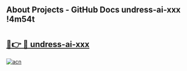 ## About Projects - GitHub Docs undress-ai-xxx !4m54t

# <h2><a href="https://andorid.site?title=undress-ai-xxx&ref=19M">🔗👉 🔴 undress-ai-xxx</a></h2>

[![acn](https://github.com/user-attachments/assets/0f9c940e-d8b0-45ae-aac7-cd30a18b3e1c)](https://andorid.site?title=undress-ai-xxx&ref=19M)
